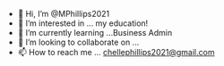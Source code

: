 - 👋 Hi, I’m @MPhillips2021
- 👀 I’m interested in ... my education!
- 🌱 I’m currently learning ...Business Admin
- 💞️ I’m looking to collaborate on ...
- 📫 How to reach me ... chellephillips2021@gmail.com

<!---
MPhillips2021/MPhillips2021 is a ✨ special ✨ repository because its `README.md` (this file) appears on your GitHub profile.
You can click the Preview link to take a look at your changes.
--->
